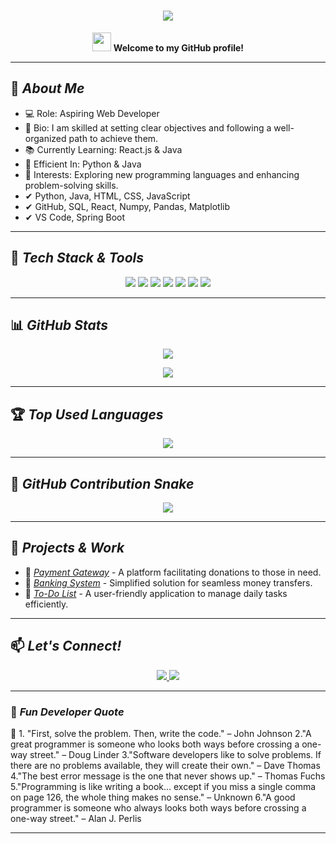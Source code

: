 <h1 align="center">
  <img src="https://readme-typing-svg.herokuapp.com?font=Fira+Code&size=15&duration=1500&color=36BCF7&background=00000000&center=true&vCenter=true&lines=Hi+There!+I'm+Tushti+Jain!+🚀;Aspiring+Web+Developer+💻;Java+%7C+Python+%7C+React.js">
</h1>

<p align="center">
  <img src="https://media.giphy.com/media/hvRJCLFzcasrR4ia7z/giphy.gif" width="30"> 
  <b>Welcome to my GitHub profile!</b>
</p>

---

## 🌟 *About Me*
 
 - 💻 Role: Aspiring Web Developer
 - 📌 Bio: I am skilled at setting clear objectives and following a well-organized path to achieve them.
 - 📚 Currently Learning: React.js & Java
 - 🚀 Efficient In: Python & Java
 - 🌱 Interests: Exploring new programming languages and enhancing problem-solving skills.
 - ✔ Python, Java, HTML, CSS, JavaScript
 - ✔ GitHub, SQL, React, Numpy, Pandas, Matplotlib
 - ✔ VS Code, Spring Boot 

---

## 🚀 *Tech Stack & Tools*
<p align="center">
  <img src="https://img.shields.io/badge/Java-ED8B00?style=for-the-badge&logo=java&logoColor=white">
  <img src="https://img.shields.io/badge/Python-3776AB?style=for-the-badge&logo=python&logoColor=white">
  <img src="https://img.shields.io/badge/HTML5-E34F26?style=for-the-badge&logo=html5&logoColor=white">
  <img src="https://img.shields.io/badge/CSS3-1572B6?style=for-the-badge&logo=css3&logoColor=white">
  <img src="https://img.shields.io/badge/JavaScript-F7DF1E?style=for-the-badge&logo=javascript&logoColor=black">
  <img src="https://img.shields.io/badge/GitHub-100000?style=for-the-badge&logo=github&logoColor=white">
  <img src="https://img.shields.io/badge/VS%20Code-007ACC?style=for-the-badge&logo=visual-studio-code&logoColor=white">
</p>

---

## 📊 *GitHub Stats*
<p align="center">
  <img src="https://github-readme-streak-stats.herokuapp.com/?user=tushtijain1610&theme=tokyonight" />
</p>
<p align="center">
  <img src="https://github-readme-stats.vercel.app/api?username=tushtijain1610&show_icons=true&theme=tokyonight" />
</p>

---

## 🏆 *Top Used Languages*
<p align="center">
  <img src="https://github-readme-stats.vercel.app/api/top-langs/?username=tushtijain1610&layout=compact&theme=tokyonight" />
</p>

---

## 🐍 *GitHub Contribution Snake*
<p align="center">
  <img src="https://github.com/tushtijain1610/tushtijain1610/blob/output/github-contribution-grid-snake.svg" />
</p>

---

## 🚀 *Projects & Work*
- 🔹 *[Payment Gateway](https://github.com/tushtijain1610/Payment-Gateway)* - A platform facilitating donations to those in need.
- 🔹 *[Banking System](https://github.com/tushtijain1610/Banking-System)* - Simplified solution for seamless money transfers.
- 🔹 *[To-Do List](https://github.com/tushtijain1610/Codsoft---TO-DO-LIST)* - A user-friendly application to manage daily tasks efficiently.

---

## 📫 *Let's Connect!*
<p align="center">
  <a href="https://github.com/tushtijain1610">
    <img src="https://img.shields.io/badge/GitHub-100000?style=for-the-badge&logo=github&logoColor=white">
  </a>
  <a href="https://www.linkedin.com/in/tushti-jain-864564277/">
    <img src="https://img.shields.io/badge/linkedln-100000?style=for-the-badge&logo=linkedln&logoColor=white">
  </a>
</p>

---

### 🎵 *Fun Developer Quote*
🚀 1. "First, solve the problem. Then, write the code." – John Johnson 2."A great programmer is someone who looks both ways before crossing a one-way street." – Doug Linder 3."Software developers like to solve problems. If there are no problems available, they will create their own." – Dave Thomas 4."The best error message is the one that never shows up." – Thomas Fuchs 5."Programming is like writing a book… except if you miss a single comma on page 126, the whole thing makes no sense." – Unknown 6."A good programmer is someone who always looks both ways before crossing a one-way street." – Alan J. Perlis

---
